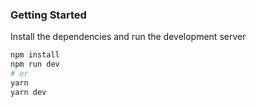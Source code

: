 

### Getting Started

Install the dependencies and run the development server

```bash
npm install
npm run dev
# or
yarn
yarn dev
```

